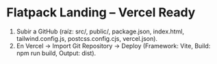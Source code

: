 # Flatpack Landing – Vercel Ready
1) Subir a GitHub (raíz: src/, public/, package.json, index.html, tailwind.config.js, postcss.config.cjs, vercel.json).
2) En Vercel → Import Git Repository → Deploy (Framework: Vite, Build: npm run build, Output: dist).
